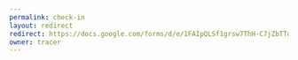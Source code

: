 ```yaml
---
permalink: check-in
layout: redirect
redirect: https://docs.google.com/forms/d/e/1FAIpQLSf1grsw7ThH-C7jZbTTdGPbcf53auPucagmYa3Y22PC9DIeRQ/viewform
owner: tracer
---
```

